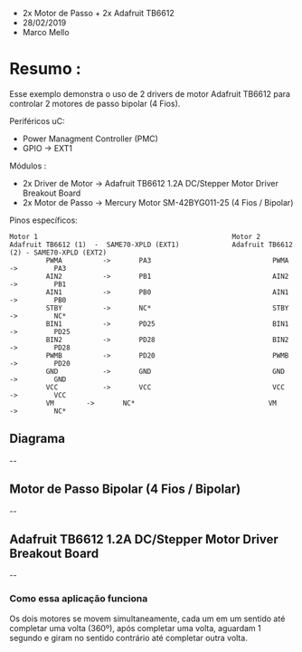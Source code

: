 * 2x Motor de Passo + 2x Adafruit TB6612
* 28/02/2019
* Marco Mello

# Resumo :

Esse exemplo demonstra o uso de 2 drivers de motor Adafruit TB6612 para controlar 2 motores de passo bipolar (4 Fios).

Periféricos uC:

- Power Managment Controller (PMC)
- GPIO -> EXT1
   
Módulos : 

- 2x Driver de Motor -> Adafruit TB6612 1.2A DC/Stepper Motor Driver Breakout Board
- 2x Motor de Passo -> Mercury Motor SM-42BYG011-25 (4 Fios / Bipolar)

Pinos específicos:

```
Motor 1                                                Motor 2
Adafruit TB6612 (1)  -  SAME70-XPLD (EXT1)             Adafruit TB6612 (2) - SAME70-XPLD (EXT2)
         PWMA		   ->		PA3                              PWMA		   ->		  PA3
         AIN2		   ->		PB1                              AIN2		   ->		  PB1	
         AIN1		   ->		PB0                              AIN1		   ->		  PB0
         STBY		   ->		NC*                              STBY		   ->		  NC*
         BIN1		   ->		PD25                             BIN1		   ->		  PD25
         BIN2		   ->		PD28                             BIN2		   ->		  PD28
         PWMB		   ->		PD20                             PWMB		   ->		  PD20
         GND		   ->		GND                              GND		   ->		  GND
         VCC		   ->		VCC                              VCC		   ->		  VCC
         VM		   ->		NC*                                 VM		   ->		  NC*
```

## Diagrama

--

## Motor de Passo Bipolar (4 Fios / Bipolar)

--

## Adafruit TB6612 1.2A DC/Stepper Motor Driver Breakout Board

--

### Como essa aplicação funciona

Os dois motores se movem simultaneamente, cada um em um sentido até completar uma volta (360º), após completar uma volta, aguardam 1 segundo e giram no sentido contrário até completar outra volta.
